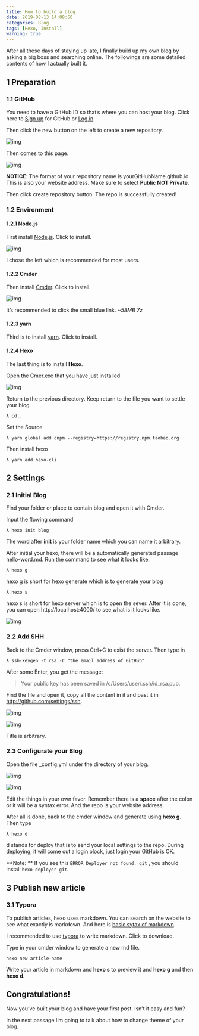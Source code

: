 ```yaml
---
title: How to build a blog
date: 2019-08-13 14:08:50
categories: Blog
tags: [Hexo, Install]
warning: true
---
```


After all these days of staying up late, I finally build up my own blog by asking a big boss and searching online. The followings are some detailed contents of how I actually built it.

<!--more-->

## 1 Preparation

### 1.1 GitHub

You need to have a GitHub ID so that’s where you can host your blog. Click here to [Sign up](https://github.com/) for GitHub or [Log in](https://github.com/login).

Then click the new button on the left to create a new repository.

![img](https://s2.ax1x.com/2019/08/13/mPnm1s.png)

Then comes to this page.

![img](https://s2.ax1x.com/2019/08/13/mPnF78.png)

**NOTICE**: The format of your repository name is yourGitHubName.github.io This is also your website address. Make sure to select **Public NOT Private**.

Then click create repository button. The repo is successfully created!

### 1.2 Environment

#### 1.2.1 Node.js

First install [Node.js](https://nodejs.org/en/). Click to install.

![img](https://s2.ax1x.com/2019/08/13/mPnepj.png)

I chose the left which is recommended for most users.

#### 1.2.2 Cmder

Then install [Cmder](https://cmder.net/). Click to install.

![img](https://s2.ax1x.com/2019/08/13/mPnEtg.png)

It’s recommended to click the small blue link. *~58MB 7z*

#### 1.2.3 yarn

Third is to install [yarn](https://yarnpkg.com/zh-Hans/). Click to install.

#### 1.2.4 Hexo

The last thing is to install **Hexo**.

Open the Cmer.exe that you have just installed.

![img](https://s2.ax1x.com/2019/08/13/mPnAAS.png)

Return to the previous directory. Keep return to the file you want to settle your blog

```
λ cd..
```

Set the Source

```
λ yarn global add cnpm --registry=https://registry.npm.taobao.org
```

Then install hexo

```
λ yarn add hexo-cli
```

## 2 Settings

### 2.1 Initial Blog

Find your folder or place to contain blog and open it with Cmder.

Input the flowing command

```
λ hexo init blog
```

The word after **init** is your folder name which you can name it arbitrary.

After initial your hexo, there will be a automatically generated passage hello-word.md. Run the command to see what it looks like.

```
λ hexo g
```

hexo g is short for hexo generate which is to generate your blog

```
λ hexo s
```

hexo s is short for hexo server which is to open the sever. After it is done, you can open http://localhost:4000/ to see what is it looks like.

![img](https://s2.ax1x.com/2019/08/13/mPnncn.jpg)

### 2.2 Add SHH

Back to the Cmder window, press Ctrl+C to exist the server. Then type in

```
λ ssh-keygen -t rsa -C "the email address of GitHub"
```

After some Enter, you get the message:

>  
>
> Your public key has been saved in /c/Users/user/.ssh/id_rsa.pub.

Find the file and open it, copy all the content in it and past it in http://github.com/settings/ssh.

![img](https://s2.ax1x.com/2019/08/13/mPnQBV.png)

![img](https://s2.ax1x.com/2019/08/13/mPnVhQ.png)

Title is arbitrary.

### 2.3 Configurate your Blog

Open the file _config.yml under the directory of your blog.

![img](https://s2.ax1x.com/2019/08/13/mPnMn0.png)

![img](https://s2.ax1x.com/2019/08/13/mPni0f.png)

Edit the things in your own favor. Remember there is a **space** after the colon or it will be a syntax error. And the repo is your website address.

After all is done, back to the cmder window and generate using **hexo g**. Then type

```
λ hexo d
```

d stands for deploy that is to send your local settings to the repo. During deploying, it will come out a login block, just login your GitHub is OK.

**Note: ** If you see this `ERROR Deployer not found: git` , you should install `hexo-deployer-git`.

## 3 Publish new article

### 3.1 Typora

To publish articles, hexo uses markdown. You can search on the website to see what exactly is markdown. And here is [basic sytax of markdown](https://www.markdownguide.org/basic-syntax).

I recommended to use [typora](https://typora.io/#windows) to write markdown. Click to download.

Type in your cmder window to generate a new md file.

```
hexo new article-name
```

Write your article in markdown and **hexo s** to preview it and **hexo g** and then **hexo d**.

## Congratulations!

Now you’ve built your blog and have your first post. Isn’t it easy and fun?

In the next passage I’m going to talk about how to change theme of your blog.